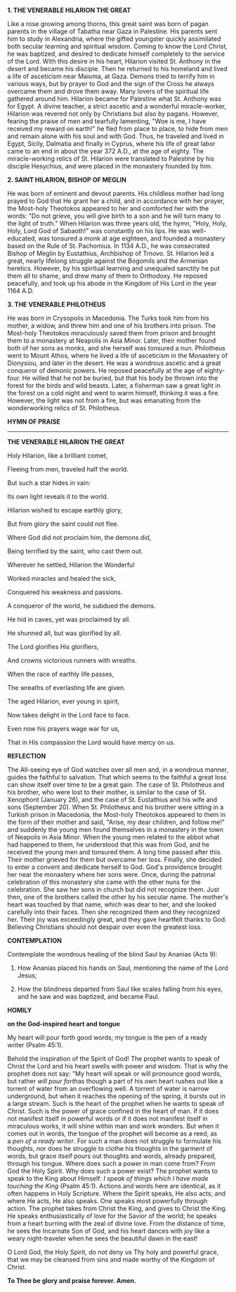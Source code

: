 
**1. THE VENERABLE HILARION THE GREAT**

Like a rose growing among thorns, this great saint was born of pagan parents in the village of Tabatha near Gaza in Palestine. His parents sent him to study in Alexandria, where the gifted youngster quickly assimilated both secular learning and spiritual wisdom. Coming to know the Lord Christ, he was baptized, and desired to dedicate himself completely to the service of the Lord. With this desire in his heart, Hilarion visited St. Anthony in the desert and became his disciple. Then he returned to his homeland and lived a life of asceticism near Maiuma, at Gaza. Demons tried to terrify him in various ways, but by prayer to God and the sign of the Cross he always overcame them and drove them away. Many lovers of the spiritual life gathered around him. Hilarion became for Palestine what St. Anthony was for Egypt. A divine teacher, a strict ascetic and a wonderful miracle-worker, Hilarion was revered not only by Christians but also by pagans. However, fearing the praise of men and tearfully lamenting, "Woe is me, I have received my reward on earth!" he fled from place to place, to hide from men and remain alone with his soul and with God. Thus, he traveled and lived in Egypt, Sicily, Dalmatia and finally in Cyprus, where his life of great labor came to an end in about the year 372 A.D., at the age of eighty. The miracle-working relics of St. Hilarion were translated to Palestine by his disciple Hesychius, and were placed in the monastery founded by him.

**2. SAINT HILARION, BISHOP OF MEGLIN**

He was born of eminent and devout parents. His childless mother had long prayed to God that He grant her a child, and in accordance with her prayer, the Most-holy Theotokos appeared to her and comforted her with the words: "Do not grieve, you will give birth to a son and he will turn many to the light of truth." When Hilarion was three years old, the hymn, "Holy, Holy, Holy, Lord God of Sabaoth!" was constantly on his lips. He was well-educated, was tonsured a monk at age eighteen, and founded a monastery based on the Rule of St. Pachomius. In 1134 A.D., he was consecrated Bishop of Meglin by Eustathius, Archbishop of Trnovo. St. Hilarion led a great, nearly lifelong struggle against the Bogomils and the Armenian heretics. However, by his spiritual learning and unequaled sanctity he put them all to shame, and drew many of them to Orthodoxy. He reposed peacefully, and took up his abode in the Kingdom of His Lord in the year 1164 A.D.

**3. THE VENERABLE PHILOTHEUS**

He was born in Crysopolis in Macedonia. The Turks took him from his mother, a widow, and threw him and one of his brothers into prison. The Most-holy Theotokos miraculously saved them from prison and brought them to a monastery at Neapolis in Asia Minor. Later, their mother found both of her sons as monks, and she herself was tonsured a nun. Philotheus went to Mount Athos, where he lived a life of asceticism in the Monastery of Dionysiou, and later in the desert. He was a wondrous ascetic and a great conqueror of demonic powers. He reposed peacefully at the age of eighty-four. He willed that he not be buried, but that his body be thrown into the forest for the birds and wild beasts. Later, a fisherman saw a great light in the forest on a cold night and went to warm himself, thinking it was a fire. However, the light was not from a fire, but was emanating from the wonderworking relics of St. Philotheus.



**HYMN OF PRAISE**
****

**THE VENERABLE HILARION THE GREAT**

Holy Hilarion, like a brilliant comet,

Fleeing from men, traveled half the world.

But such a star hides in vain:

Its own light reveals it to the world.

Hilarion wished to escape earthly glory,

But from glory the saint could not flee.

Where God did not proclaim him, the demons did,

Being terrified by the saint, who cast them out.

Wherever he settled, Hilarion the Wonderful

Worked miracles and healed the sick,

Conquered his weakness and passions.

A conqueror of the world, he subdued the demons.

He hid in caves, yet was proclaimed by all.

He shunned all, but was glorified by all.

The Lord glorifies His glorifiers,

And crowns victorious runners with wreaths.

When the race of earthly life passes,

The wreaths of everlasting life are given.

The aged Hilarion, ever young in spirit,

Now takes delight in the Lord face to face.

Even now his prayers wage war for us,

That in His compassion the Lord would have mercy on us.



**REFLECTION**

The All-seeing eye of God watches over all men and, in a wondrous manner, guides the faithful to salvation. That which seems to the faithful a great loss can show itself over time to be a great gain. The case of St. Philotheus and his brother, who were lost to their mother, is similar to the case of St. Xenophont (January 26), and the case of St. Eustathius and his wife and sons (September 20). When St. Philotheus and his brother were sitting in a Turkish prison in Macedonia, the Most-holy Theotokos appeared to them in the form of their mother and said, "Arise, my dear children, and follow me!" and suddenly the young men found themselves in a monastery in the town of Neapolis in Asia Minor. When the young men related to the abbot what had happened to them, he understood that this was from God, and he received the young men and tonsured them. A long time passed after this. Their mother grieved for them but overcame her loss. Finally, she decided to enter a convent and dedicate herself to God. God's providence brought her near the monastery where her sons were. Once, during the patronal celebration of this monastery she came with the other nuns for the celebration. She saw her sons in church but did not recognize them. Just then, one of the brothers called the other by his secular name. The mother's heart was touched by that name, which was dear to her, and she looked carefully into their faces. Then she recognized them and they recognized her. Their joy was exceedingly great, and they gave heartfelt thanks to God. Believing Christians should not despair over even the greatest loss.
 

**CONTEMPLATION**

Contemplate the wondrous healing of the blind Saul by Ananias (Acts 9):

1.  How Ananias placed his hands on Saul, mentioning the name of the Lord Jesus;

1.  How the blindness departed from Saul like scales falling from his eyes, and he saw and was baptized, and became Paul.



**HOMILY**

**on the God-inspired heart and tongue**

My heart will pour forth good words; my tongue is the pen of a ready writer (Psalm 45:1).

Behold the inspiration of the Spirit of God! The prophet wants to speak of Christ the Lord and his heart swells with power and wisdom. That is why the prophet does not say: "My heart will speak or will pronounce good words, but rather *will pour forth*as though a part of his own heart rushes out like a torrent of water from an overflowing well. A torrent of water is narrow underground, but when it reaches the opening of the spring, it bursts out in a large stream. Such is the heart of the prophet when he wants to speak of Christ. Such is the power of grace confined in the heart of man. If it does not manifest itself in powerful words or if it does not manifest itself in miraculous works, it will shine within man and work wonders. But when it comes out in words, the tongue of the prophet will become as a reed, as a *pen of a ready writer*. For such a man does not struggle to formulate his thoughts, nor does he struggle to clothe his thoughts in the garment of words, but grace itself pours out thoughts and words, already prepared, through his tongue. Where does such a power in man come from? From God the Holy Spirit. Why does such a power exist? The prophet wants to speak to the King about Himself: *I speak of things which I have made touching the King* (Psalm 45:1). Actions and words here are identical, as it often happens in Holy Scripture. Where the Spirit speaks, He also acts; and where He acts, He also speaks. One speaks most powerfully through action. The prophet takes from Christ the King, and gives to Christ the King. He speaks enthusiastically of love for the Savior of the world; he speaks from a heart burning with the zeal of divine love. From the distance of time, he sees the Incarnate Son of God, and his heart dances with joy like a weary night-traveler when he sees the beautiful dawn in the east!

O Lord God, the Holy Spirit, do not deny us Thy holy and powerful grace, that we may be cleansed from sins and made worthy of the Kingdom of Christ.

**To Thee be glory and praise forever. Amen.**
